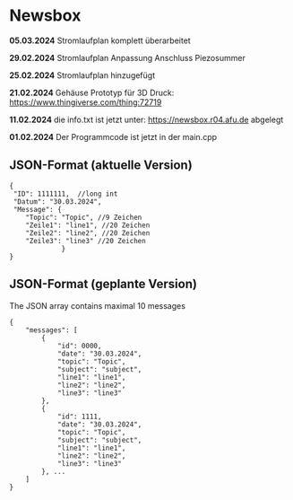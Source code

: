 # Newsbox
**05.03.2024** Stromlaufplan komplett überarbeitet </p>
**29.02.2024** Stromlaufplan Anpassung Anschluss Piezosummer </p>
**25.02.2024** Stromlaufplan hinzugefügt</p>
**21.02.2024** Gehäuse Prototyp für 3D Druck: https://www.thingiverse.com/thing:72719</p>
**11.02.2024** die info.txt ist jetzt unter: https://newsbox.r04.afu.de abgelegt</p>
**01.02.2024** Der Programmcode ist jetzt in der main.cpp</p>

## JSON-Format (aktuelle Version)

```
{
 "ID": 1111111,  //long int
 "Datum": "30.03.2024",
 "Message": {
    "Topic": "Topic", //9 Zeichen
    "Zeile1": "line1", //20 Zeichen
    "Zeile2": "line2", //20 Zeichen
    "Zeile3": "line3" //20 Zeichen
             }
}
```       

## JSON-Format (geplante Version)
 The JSON array contains maximal 10 messages
```
{
    "messages": [
        {
            "id": 0000,
            "date": "30.03.2024",
            "topic": "Topic",
            "subject": "subject",
            "line1": "line1",
            "line2": "line2",
            "line3": "line3"
        },
        {
            "id": 1111,
            "date": "30.03.2024",
            "topic": "Topic",
            "subject": "subject",
            "line1": "line1",
            "line2": "line2",
            "line3": "line3"
        }, ...
    ]
}
```
